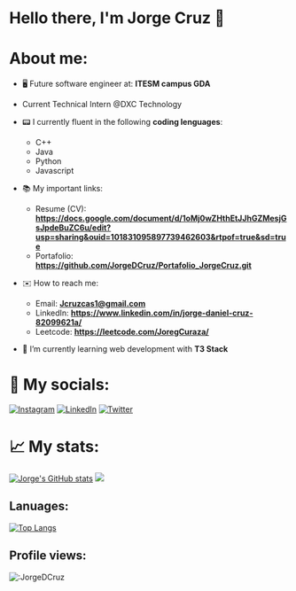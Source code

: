 # Hello there, I'm Jorge Cruz 👋

# About me:
-  🖥 Future software engineer at: **ITESM campus GDA**
-  Current Technical Intern @DXC Technology
 
-  📟 I currently fluent in the following **coding lenguages**:
    - C++ 
    - Java
    - Python
    - Javascript

-  📚 My important links:
    - Resume (CV): **https://docs.google.com/document/d/1oMj0wZHthEtJJhGZMesjGsJpdeBuZC6u/edit?usp=sharing&ouid=101831095897739462603&rtpof=true&sd=true**
    - Portafolio: **https://github.com/JorgeDCruz/Portafolio_JorgeCruz.git**

- ✉️  How to reach me:
    - Email: **Jcruzcas1@gmail.com**
    - LinkedIn: **https://www.linkedin.com/in/jorge-daniel-cruz-82099621a/**
    - Leetcode: **https://leetcode.com/JoregCuraza/**

- 🌱 I’m currently learning web development with **T3 Stack**
# 📱  My socials: 
[![Instagram](https://img.shields.io/badge/Instagram-%23E4405F.svg?logo=Instagram&logoColor=white)](https://www.instagram.com/jorgedanielcruzcase/) [![LinkedIn](https://img.shields.io/badge/LinkedIn-%230077B5.svg?logo=linkedin&logoColor=white)](https://www.linkedin.com/in/jorge-daniel-cruz-82099621a/) [![Twitter](https://img.shields.io/badge/Twitter-%231DA1F2.svg?logo=Twitter&logoColor=white)](https://twitter.com/Palpatino66) 

# 📈 My stats:
[![Jorge's GitHub stats](https://github-readme-stats.vercel.app/api?username=jorgedcruz&show_icons=true&theme=radical)](https://github.com/jorgedcruz/github-readme-stats) 
![](https://github-readme-streak-stats.herokuapp.com/?user=jorgedcruz&theme=radical&hide_border=false)<br/> 

## Lanuages:

[![Top Langs](https://github-readme-stats.vercel.app/api/top-langs/?username=jorgedcruz&layout=compact)](https://github.com/jorgedcruz/github-readme-stats)

## Profile views:
![:JorgeDCruz](https://count.getloli.com/get/@:JorgeDCruz)

<!--
**JorgeDCruz/JorgeDCruz** is a ✨ _special_ ✨ repository because its `README.md` (this file) appears on your GitHub profile.

Here are some ideas to get you started:

- 🔭 I’m currently working on ...
- 🌱 I’m currently learning ...
- 👯 I’m looking to collaborate on ...
- 🤔 I’m looking for help with ...
- 💬 Ask me about ...
- 📫 How to reach me: ...
- 😄 Pronouns: ...
- ⚡ Fun fact: ...
-->
